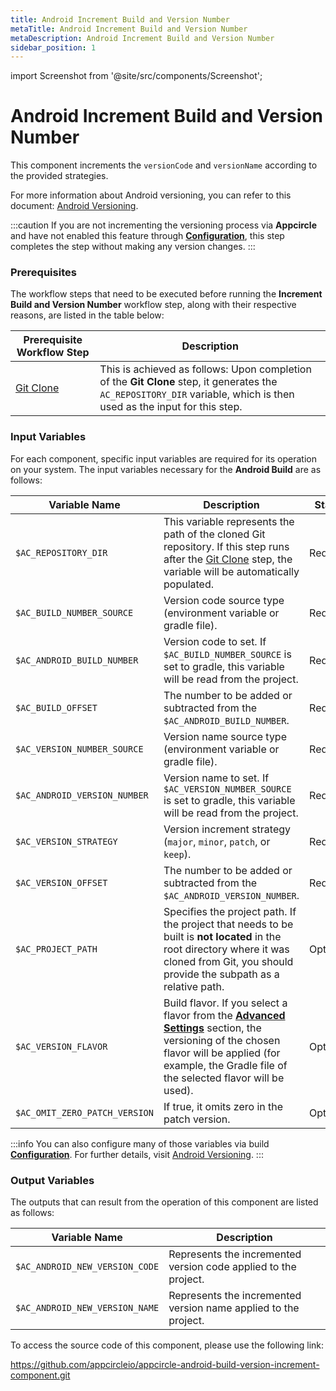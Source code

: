 ```yaml
---
title: Android Increment Build and Version Number
metaTitle: Android Increment Build and Version Number
metaDescription: Android Increment Build and Version Number
sidebar_position: 1
---
```


import Screenshot from '@site/src/components/Screenshot';

# Android Increment Build and Version Number
This component increments the `versionCode` and `versionName` according to the provided strategies.

For more information about Android versioning, you can refer to this document: [Android Versioning](https://docs.appcircle.io/versioning/android-version/).

:::caution
If you are not incrementing the versioning process via **Appcircle** and have not enabled this feature through [**Configuration**](https://docs.appcircle.io/build/build-profile-configuration), this step completes the step without making any version changes.
:::

### Prerequisites
The workflow steps that need to be executed before running the **Increment Build and Version Number** workflow step, along with their respective reasons, are listed in the table below:

| Prerequisite Workflow Step                      | Description                                     |
|-------------------------------------------------|-------------------------------------------------|
| [Git Clone](https://docs.appcircle.io/workflows/common-workflow-steps/#git-clone) | This is achieved as follows: Upon completion of the **Git Clone** step, it generates the `AC_REPOSITORY_DIR` variable, which is then used as the input for this step. |

<Screenshot url='https://cdn.appcircle.io/docs/assets/android-workflow-components-increment-build-and-version-number_1.png' alt="image2" />

### Input Variables
For each component, specific input variables are required for its operation on your system. The input variables necessary for the **Android Build** are as follows:

<Screenshot url='https://cdn.appcircle.io/docs/assets/android-workflow-components-increment-build-and-version-number_2.png' alt="image2" />

| Variable Name                 | Description                                    | Status |
|-------------------------------|------------------------------------------------|--------|
| `$AC_REPOSITORY_DIR`         | This variable represents the path of the cloned Git repository. If this step runs after the [Git Clone](https://docs.appcircle.io/workflows/common-workflow-steps/#git-clone) step, the variable will be automatically populated. | Required |
| `$AC_BUILD_NUMBER_SOURCE`    | Version code source type (environment variable or gradle file). | Required |
| `$AC_ANDROID_BUILD_NUMBER`   | Version code to set. If `$AC_BUILD_NUMBER_SOURCE` is set to gradle, this variable will be read from the project. | Required |
| `$AC_BUILD_OFFSET`           | The number to be added or subtracted from the `$AC_ANDROID_BUILD_NUMBER`. | Required |
| `$AC_VERSION_NUMBER_SOURCE`  | Version name source type (environment variable or gradle file). | Required |
| `$AC_ANDROID_VERSION_NUMBER` | Version name to set. If `$AC_VERSION_NUMBER_SOURCE` is set to gradle, this variable will be read from the project. | Required |
| `$AC_VERSION_STRATEGY`       | Version increment strategy (`major`, `minor`, `patch`, or `keep`). | Required |
| `$AC_VERSION_OFFSET`         | The number to be added or subtracted from the `$AC_ANDROID_VERSION_NUMBER`. | Required |
| `$AC_PROJECT_PATH`           | Specifies the project path. If the project that needs to be built is **not located** in the root directory where it was cloned from Git, you should provide the subpath as a relative path. | Optional |
| `$AC_VERSION_FLAVOR`         | Build flavor. If you select a flavor from the [**Advanced Settings**](https://docs.appcircle.io/versioning/android-version/#advanced-settings) section, the versioning of the chosen flavor will be applied (for example, the Gradle file of the selected flavor will be used). | Optional |
| `$AC_OMIT_ZERO_PATCH_VERSION`| If true, it omits zero in the patch version. | Optional |

:::info
You can also configure many of those variables via build [**Configuration**](https://docs.appcircle.io/build/build-profile-configuration). For further details, visit [Android Versioning](https://docs.appcircle.io/versioning/android-version/).
:::

### Output Variables
The outputs that can result from the operation of this component are listed as follows:

| Variable Name                  | Description                                              |
|--------------------------------|----------------------------------------------------------|
| `$AC_ANDROID_NEW_VERSION_CODE` | Represents the incremented version code applied to the project. |
| `$AC_ANDROID_NEW_VERSION_NAME` | Represents the incremented version name applied to the project. |

To access the source code of this component, please use the following link:

https://github.com/appcircleio/appcircle-android-build-version-increment-component.git
